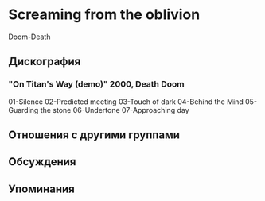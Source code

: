 # Screaming from the oblivion

Doom-Death

## Дискография

### "On Titan's Way (demo)" 2000, Death Doom

01-Silence
02-Predicted meeting
03-Touch of dark
04-Behind the Mind
05-Guarding the stone
06-Undertone
07-Approaching day


## Отношения с другими группами


## Обсуждения


## Упоминания

